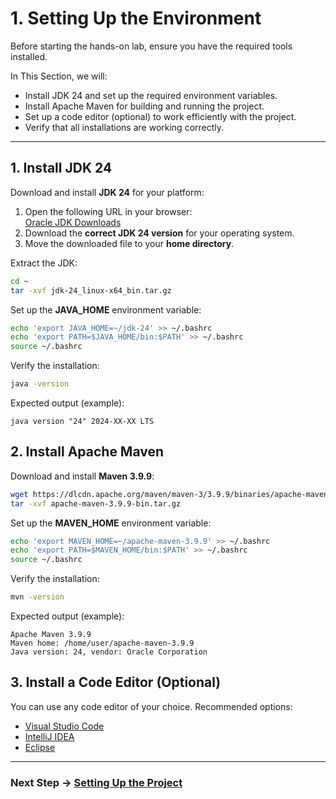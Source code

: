 # 1. Setting Up the Environment

Before starting the hands-on lab, ensure you have the required tools installed.

In This Section, we will:

- Install JDK 24 and set up the required environment variables.
- Install Apache Maven for building and running the project.
- Set up a code editor (optional) to work efficiently with the project.
- Verify that all installations are working correctly.

---

## 1. Install JDK 24

Download and install **JDK 24** for your platform:

1. Open the following URL in your browser:  
   [Oracle JDK Downloads](https://www.oracle.com/java/technologies/downloads/)
2. Download the **correct JDK 24 version** for your operating system.
3. Move the downloaded file to your **home directory**.

Extract the JDK:

```sh
cd ~
tar -xvf jdk-24_linux-x64_bin.tar.gz
```

Set up the **JAVA_HOME** environment variable:

```sh
echo 'export JAVA_HOME=~/jdk-24' >> ~/.bashrc
echo 'export PATH=$JAVA_HOME/bin:$PATH' >> ~/.bashrc
source ~/.bashrc
```

Verify the installation:

```sh
java -version
```

Expected output (example):
```
java version "24" 2024-XX-XX LTS
```

## 2. Install Apache Maven

Download and install **Maven 3.9.9**:

```sh
wget https://dlcdn.apache.org/maven/maven-3/3.9.9/binaries/apache-maven-3.9.9-bin.tar.gz
tar -xvf apache-maven-3.9.9-bin.tar.gz
```

Set up the **MAVEN_HOME** environment variable:

```sh
echo 'export MAVEN_HOME=~/apache-maven-3.9.9' >> ~/.bashrc
echo 'export PATH=$MAVEN_HOME/bin:$PATH' >> ~/.bashrc
source ~/.bashrc
```

Verify the installation:

```sh
mvn -version
```

Expected output (example):
```
Apache Maven 3.9.9
Maven home: /home/user/apache-maven-3.9.9
Java version: 24, vendor: Oracle Corporation
```

## 3. Install a Code Editor (Optional)

You can use any code editor of your choice. Recommended options:

- [Visual Studio Code](https://code.visualstudio.com/)
- [IntelliJ IDEA](https://www.jetbrains.com/idea/)
- [Eclipse](https://www.eclipse.org/downloads/)

---

### Next Step → [Setting Up the Project](hol/02_setting_up_the_project.md)